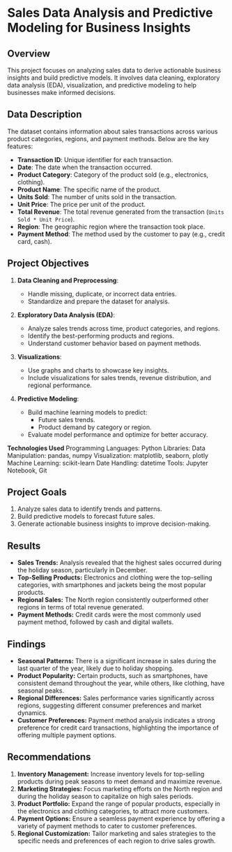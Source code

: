 # Sales Data Analysis and Predictive Modeling for Business Insights

## Overview
This project focuses on analyzing sales data to derive actionable business insights and build predictive models. It involves data cleaning, exploratory data analysis (EDA), visualization, and predictive modeling to help businesses make informed decisions.

## Data Description
The dataset contains information about sales transactions across various product categories, regions, and payment methods. Below are the key features:

- **Transaction ID**: Unique identifier for each transaction.
- **Date**: The date when the transaction occurred.
- **Product Category**: Category of the product sold (e.g., electronics, clothing).
- **Product Name**: The specific name of the product.
- **Units Sold**: The number of units sold in the transaction.
- **Unit Price**: The price per unit of the product.
- **Total Revenue**: The total revenue generated from the transaction (`Units Sold * Unit Price`).
- **Region**: The geographic region where the transaction took place.
- **Payment Method**: The method used by the customer to pay (e.g., credit card, cash).

## Project Objectives

1. **Data Cleaning and Preprocessing**:
   - Handle missing, duplicate, or incorrect data entries.
   - Standardize and prepare the dataset for analysis.

2. **Exploratory Data Analysis (EDA)**:
   - Analyze sales trends across time, product categories, and regions.
   - Identify the best-performing products and regions.
   - Understand customer behavior based on payment methods.

3. **Visualizations**:
   - Use graphs and charts to showcase key insights.
   - Include visualizations for sales trends, revenue distribution, and regional performance.

4. **Predictive Modeling**:
   - Build machine learning models to predict:
     - Future sales trends.
     - Product demand by category or region.
   - Evaluate model performance and optimize for better accuracy.
     
**Technologies Used**
Programming Languages: Python
Libraries:
Data Manipulation: pandas, numpy
Visualization: matplotlib, seaborn, plotly
Machine Learning: scikit-learn
Date Handling: datetime
Tools: Jupyter Notebook, Git

## Project Goals
1. Analyze sales data to identify trends and patterns.
2. Build predictive models to forecast future sales.
3. Generate actionable business insights to improve decision-making.

## Results
- **Sales Trends:** Analysis revealed that the highest sales occurred during the holiday season, particularly in December.
- **Top-Selling Products:** Electronics and clothing were the top-selling categories, with smartphones and jackets being the most popular products.
- **Regional Sales:** The North region consistently outperformed other regions in terms of total revenue generated.
- **Payment Methods:** Credit cards were the most commonly used payment method, followed by cash and digital wallets.

## Findings
- **Seasonal Patterns:** There is a significant increase in sales during the last quarter of the year, likely due to holiday shopping.
- **Product Popularity:** Certain products, such as smartphones, have consistent demand throughout the year, while others, like clothing, have seasonal peaks.
- **Regional Differences:** Sales performance varies significantly across regions, suggesting different consumer preferences and market dynamics.
- **Customer Preferences:** Payment method analysis indicates a strong preference for credit card transactions, highlighting the importance of offering multiple payment options.

## Recommendations
1. **Inventory Management:** Increase inventory levels for top-selling products during peak seasons to meet demand and maximize revenue.
2. **Marketing Strategies:** Focus marketing efforts on the North region and during the holiday season to capitalize on high sales periods.
3. **Product Portfolio:** Expand the range of popular products, especially in the electronics and clothing categories, to attract more customers.
4. **Payment Options:** Ensure a seamless payment experience by offering a variety of payment methods to cater to customer preferences.
5. **Regional Customization:** Tailor marketing and sales strategies to the specific needs and preferences of each region to drive sales growth.

